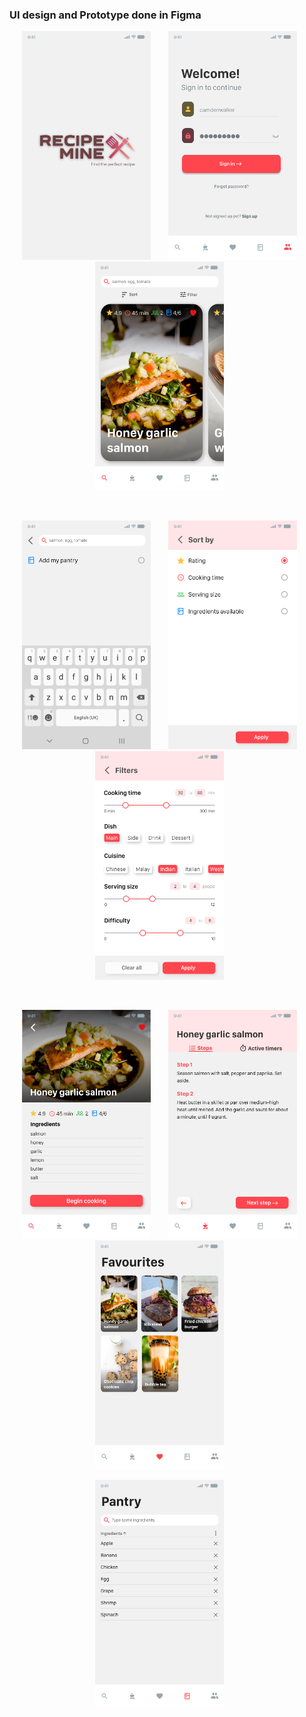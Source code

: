 ### UI design and Prototype done in Figma ###

<p align="center">
  <span>
    <img src="mockup/Loading Screen.png" width="206" height="366"> &nbsp;&nbsp;&nbsp;&nbsp;&nbsp;
    <img src="mockup/Log in page.png" width="206" height="366"> &nbsp;&nbsp;&nbsp;&nbsp;&nbsp;
    <img src="mockup/Searched (favourited).png" width="206" height="366"> &nbsp;&nbsp;&nbsp;&nbsp;&nbsp;
  </span>
</p>

<br>

<p align="center">
  <span>
    <img src="mockup/Search interface.png" width="206" height="366"> &nbsp;&nbsp;&nbsp;&nbsp;&nbsp;
    <img src="mockup/Sort.png" width="206" height="366"> &nbsp;&nbsp;&nbsp;&nbsp;&nbsp;
    <img src="mockup/Filter.png" width="206" height="366"> &nbsp;&nbsp;&nbsp;&nbsp;&nbsp;
  </span>
</p>

<br>

<p align="center">
  <span>
    <img src="mockup/Clicking on recipe.png" width="206" height="366"> &nbsp;&nbsp;&nbsp;&nbsp;&nbsp;
    <img src="mockup/Cooking assistant.png" width="206" height="366"> &nbsp;&nbsp;&nbsp;&nbsp;&nbsp;
    <img src="mockup/Favourites.png" width="206" height="366"> &nbsp;&nbsp;&nbsp;&nbsp;&nbsp;
  </span> 
</p>


<p align="center">
  <span>
    <img src="mockup/Pantry.png" width="206" height="366"> &nbsp;&nbsp;&nbsp;&nbsp;&nbsp;
  </span> 
</p>
